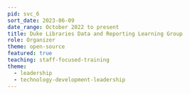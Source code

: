```yaml
---
pid: svc_6
sort_date: 2023-06-09
date_range: October 2022 to present
title: Duke Libraries Data and Reporting Learning Group
role: Organizer
theme: open-source
featured: true
teaching: staff-focused-training
theme: 
  - leadership
  - technology-development-leadership
---
```

